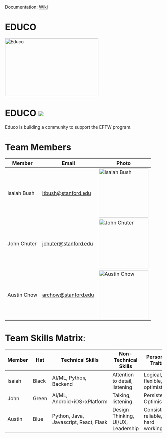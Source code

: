 Documentation: [Wiki](https://github.com/cs210/EdMod/wiki)
<!--- [Google Drive](https://drive.google.com/drive/u/0/folders/0APFTgQBenq1pUk9PVA) --->

# EDUCO

<img src="https://i.imgur.com/oH1r8nv.jpg?1" alt="Educo" width="300" height="185">


# EDUCO ![](https://github.com/cs210/EdMod/workflows/Deployment/badge.svg)
Educo is building a community to support the EFTW program.

# Team Members
Member | Email | Photo
--- | --- | ---
Isaiah Bush | itbush@stanford.edu | <img src="https://i.imgur.com/obCDLXb.jpg" alt="Isaiah Bush" width="157.5" height="157.5">
John Chuter | jchuter@stanford.edu | <img src="https://imgur.com/s1Mai3m.jpg" alt="John Chuter" width="157.5" height="157.5">
Austin Chow | archow@stanford.edu | <img src="https://imgur.com/sxBbwGg.jpg" alt="Austin Chow" width="157.5" height="157.5">

# Team Skills Matrix:

Member | Hat | Technical Skills | Non-Technical Skills | Personal Traits | Desired Growth | Weaknesses
--- | --- | --- | --- | --- | --- | ---
Isaiah | Black | AI/ML, Python, Backend | Attention to detail, listening | Logical, flexible, optimistic | Project management | UI/UX
John | Green | AI/ML, Android+iOS+xPlatform | Talking, listening | Persistent, Optimistic | NLP | Inefficient
Austin | Blue | Python, Java, Javascript, React, Flask | Design Thinking, UI/UX, Leadership | Consistent, reliable, hard working | Product management, group dynamics | Self-critical

